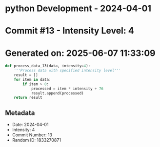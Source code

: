 ﻿# python Development - 2024-04-01
# Commit #13 - Intensity Level: 4
# Generated on: 2025-06-07 11:33:09
```python
def process_data_13(data, intensity=4):
    '''Process data with specified intensity level'''
    result = []
    for item in data:
        if item > 0:
            processed = item * intensity + 76
            result.append(processed)
    return result
```
## Metadata
- Date: 2024-04-01
- Intensity: 4
- Commit Number: 13
- Random ID: 1833270871
